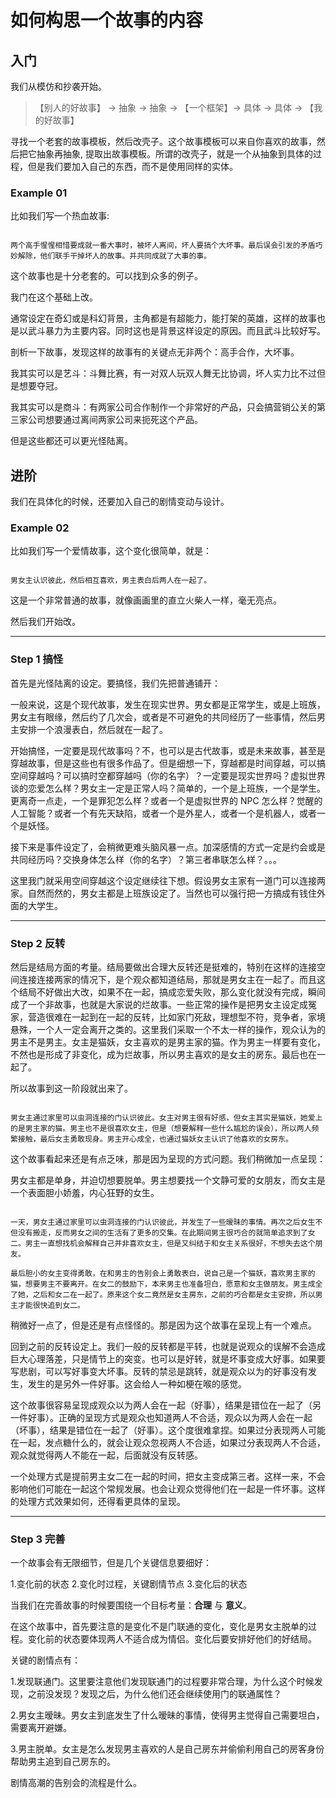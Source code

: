 # 如何构思一个故事的内容

## 入门

我们从模仿和抄袭开始。

> 【别人的好故事】 -> 抽象 -> 抽象 -> 【一个框架】-> 具体 -> 具体 -> 【我的好故事】

寻找一个老套的故事模板，然后改壳子。这个故事模板可以来自你喜欢的故事，然后把它抽象再抽象, 提取出故事模板。所谓的改壳子，就是一个从抽象到具体的过程，但是我们要加入自己的东西，而不是使用同样的实体。

### Example 01

比如我们写一个热血故事:

```

两个高手惺惺相惜要成就一番大事时，被坏人离间，坏人要搞个大坏事。最后误会引发的矛盾巧妙解除，他们联手干掉坏人的故事。并共同成就了大事的事。

```

这个故事也是十分老套的。可以找到众多的例子。

我门在这个基础上改。

通常设定在奇幻或是科幻背景，主角都是有超能力，能打架的英雄，这样的故事也是以武斗暴力为主要内容。同时这也是背景这样设定的原因。而且武斗比较好写。

剖析一下故事，发现这样的故事有的关键点无非两个：高手合作，大坏事。

我其实可以是艺斗：斗舞比赛，有一对双人玩双人舞无比协调，坏人实力比不过但是想要夺冠。

我其实可以是商斗：有两家公司合作制作一个非常好的产品，只会搞营销公关的第三家公司想要通过离间两家公司来扼死这个产品。

但是这些都还可以更光怪陆离。

## 进阶

我们在具体化的时候，还要加入自己的剧情变动与设计。


### Example 02

比如我们写一个爱情故事，这个变化很简单，就是：

```

男女主认识彼此，然后相互喜欢，男主表白后两人在一起了。

```

这是一个非常普通的故事，就像画画里的直立火柴人一样，毫无亮点。

然后我们开始改。

---

### Step 1 搞怪

首先是光怪陆离的设定。要搞怪，我们先把普通铺开：

一般来说，这是个现代故事，发生在现实世界。男女都是正常学生，或是上班族，男女主有眼缘，然后约了几次会，或者是不可避免的共同经历了一些事情，然后男主安排一个浪漫表白，然后就在一起了。

开始搞怪，一定要是现代故事吗？不，也可以是古代故事，或是未来故事，甚至是穿越故事，但是这些也有很多作品了。但是细想一下，穿越都是时间穿越，可以搞空间穿越吗？可以搞时空都穿越吗（你的名字）？一定要是现实世界吗？虚拟世界谈的恋爱怎么样？男女主一定是正常人吗？简单的，一个是上班族，一个是学生。更离奇一点走，一个是罪犯怎么样？或者一个是虚拟世界的 NPC 怎么样？觉醒的人工智能？或者一个有先天缺陷，或者一个是外星人，或者一个是机器人，或者一个是妖怪。

接下来是事件设定了，会稍微更难头脑风暴一点。加深感情的方式一定是约会或是共同经历吗？交换身体怎么样（你的名字）？第三者串联怎么样？。。。

这里我门就采用空间穿越这个设定继续往下想。假设男女主家有一道门可以连接两家。自然而然的，男女主都是上班族设定了。当然也可以强行把一方搞成有钱住外面的大学生。

---

### Step 2 反转

然后是结局方面的考量。结局要做出合理大反转还是挺难的，特别在这样的连接空间连接连接两家的情况下，是个观众都知道结局，那就是男女主在一起了。而且这个结局不好做出大改，如果不在一起，搞成恋爱失败，那么变化就没有完成，瞬间成了一个非故事，也就是大家说的烂故事。一些正常的操作是把男女主设定成冤家，营造很难在一起到在一起的反转，比如家门死敌，理想型不符，竞争者，家境悬殊，一个人一定会离开之类的。这里我们采取一个不太一样的操作，观众认为的男主不是男主。女主是猫妖，女主喜欢的是男主家的猫。作为男主一样要有变化，不然也是形成了非变化，成为烂故事，所以男主喜欢的是女主的房东。最后也在一起了。

所以故事到这一阶段就出来了。

```

男女主通过家里可以虫洞连接的门认识彼此。女主对男主很有好感，但女主其实是猫妖，她爱上的是男主家的猫。男主也不是很喜欢女主，但是（想要解释一些什么尴尬的误会），所以两人频繁接触，最后女主勇敢现身。男主开心成全，也通过猫妖女主认识了他喜欢的女房东。

```

这个故事看起来还是有点乏味，那是因为呈现的方式问题。我们稍微加一点呈现：

男女主都是单身，并迫切想要脱单。男主想要找一个文静可爱的女朋友，而女主是一个表面胆小娇羞，内心狂野的女生。

```

一天，男女主通过家里可以虫洞连接的门认识彼此，并发生了一些暧昧的事情。再次之后女生不但没有搬走，反而男女之间的生活有了更多的交集。在此期间男主很巧合的就简单追求到了女二。男主一直想找机会解释自己并非喜欢女主，但是又纠结于和女主关系很好，不想失去这个朋友。

最后胆小的女主变得勇敢，在和男主的告别会上勇敢表白，说自己是一个猫妖，喜欢男主家的猫，想要男主不要离开。在女二的鼓励下，本来男主也准备坦白，愿意和女主做朋友。男主成全了她，之后和女二在一起了。原来这个女二竟然是女主房东，之前的巧合都是女主安排，所以男主才能很快追到女二。

```

稍微好一点了，但是还是有点怪怪的。那是因为这个故事在呈现上有一个难点。

回到之前的反转设定上。我们一般的反转都是平转，也就是说观众的误解不会造成巨大心理落差，只是情节上的突变。也可以是好转，就是坏事变成大好事。如果要写悲剧，可以写好事变大坏事。反转的禁忌是跳转，就是观众以为的好事没有发生，发生的是另外一件好事。这会给人一种如梗在喉的感觉。

这个故事很容易呈现成观众以为两人会在一起（好事），结果是错位在一起了（另一件好事）。正确的呈现方式是观众也知道两人不合适，观众以为两人会在一起（坏事），结果是错位在一起了（好事）。这个度很难拿捏。如果过分表现两人可能在一起，发点糖什么的，就会让观众忽视两人不合适，如果过分表现两人不合适，观众就觉得两人不能在一起，后面就没有反转感。

一个处理方式是提前男主女二在一起的时间，把女主变成第三者。这样一来，不会影响他们可能在一起这个常规发展。也会让观众觉得他们在一起是一件坏事。这样的处理方式效果如何，还得看更具体的呈现。

---

### Step 3 完善

一个故事会有无限细节，但是几个关键信息要细好：

1.变化前的状态 2.变化时过程，关键剧情节点 3.变化后的状态

当我们在完善故事的时候要围绕一个目标考量：**合理** 与 **意义**。

在这个故事中，首先要注意的是变化不是门联通的变化，变化是男女主脱单的过程。变化前的状态要体现两人不适合成为情侣。变化后要安排好他们的好结局。

关键的剧情点有：

1.发现联通门。这里要注意他们发现联通门的过程要非常合理，为什么这个时候发现，之前没发现？发现之后，为什么他们还会继续使用门的联通属性？

2.男女主暧昧。男女主到底发生了什么暧昧的事情，使得男主觉得自己需要坦白，需要离开避嫌。

3.男主脱单。女主是怎么发现男主喜欢的人是自己房东并偷偷利用自己的房客身份帮助男主追到自己房东的。

剧情高潮的告别会的流程是什么。
